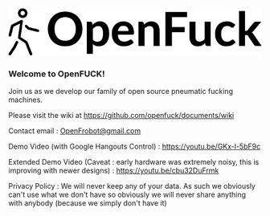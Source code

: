 ![OpenFUCK](https://github.com/openfuck/openfuck.github.io/blob/master/MGxkMERBY2pZUXV6V2dIemdQeTJ4QT09LS1vWW9vUytJQi9RV2U5bktWVGs2TUxRPT0=--63a86448eb23279790a6d0706d286eda4e16c7e4.png?raw=true)
### Welcome to OpenFUCK! 

Join us as we develop our family of open source pneumatic fucking machines. 

Please visit the wiki at https://github.com/openfuck/documents/wiki

Contact email : OpenFrobot@gmail.com

Demo Video (with Google Hangouts Control) : https://youtu.be/GKx-l-5bF9c

Extended Demo Video (Caveat : early hardware was extremely noisy, this is improving with newer designs) : https://youtu.be/cbu32DuFrmk

Privacy Policy : We will never keep any of your data. As such we obviously can't use what we don't have so obviously we will never share anything with anybody (because we simply don't have it) 



